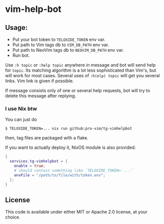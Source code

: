 # vim-help-bot

## Usage:
- Put your bot token to `TELOXIDE_TOKEN` env var.
- Put path to Vim tags db to `VIM_DB_PATH` env var.
- Put path to NeoVim tags db to `NEOVIM_DB_PATH` env var.
- Run bot.

Use `:h topic` or `:help topic` anywhere in message and bot will send help for `topic`. Its matching algorithm is a lot less sophisticated than Vim's, but will work for most cases. Several uses of `:h(elp) topic` will get you several links. Vim link is given if possible.

If message consists only of one or several help requests, bot will try to delete this message after replying.

### I use Nix btw

You can just do

```shell
$ TELOXIDE_TOKEN=... nix run github:pro-vim/tg-vimhelpbot
```

then, tag files are packaged with a flake.

If you want to actually deploy it, NixOS module is also provided:

```nix
{
  services.tg-vimhelpbot = {
    enable = true;
    # should contain something like `TELOXIDE_TOKEN='...'`
    envFile = "/path/to/file/with/token.env";
  };
}
```

## License
This code is available under either MIT or Apache 2.0 license, at your choice.
